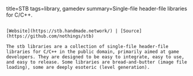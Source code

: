 title=STB
tags=library, gamedev
summary=Single-file header-file libraries for C/C++.
~~~~~~

[Website](https://stb.handmade.network/) | [Source](https://github.com/nothings/stb)

The stb libraries are a collection of single-file header-file libraries for C/C++ in the public domain, primarily aimed at game developers. They are designed to be easy to integrate, easy to use, and easy to release. Some libraries are bread-and-butter (image file loading), some are deeply esoteric (level generation).
